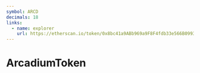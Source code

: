 ```yaml
---
symbol: ARCD
decimals: 18
links:
  - name: explorer
    url: https://etherscan.io/token/0x8bc41a9ABb969a9F8F4fdb33e566B09938d1D658
---
```


# ArcadiumToken

